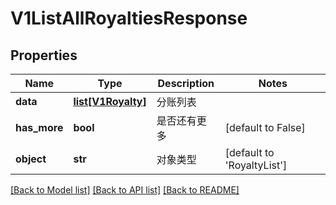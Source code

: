 # V1ListAllRoyaltiesResponse

## Properties
Name | Type | Description | Notes
------------ | ------------- | ------------- | -------------
**data** | [**list[V1Royalty]**](V1Royalty.md) | 分账列表 | 
**has_more** | **bool** | 是否还有更多 | [default to False]
**object** | **str** | 对象类型 | [default to 'RoyaltyList']

[[Back to Model list]](../README.md#documentation-for-models) [[Back to API list]](../README.md#documentation-for-api-endpoints) [[Back to README]](../README.md)


